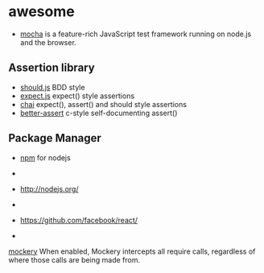 # awesome

* [mocha](http://mochajs.org/) is a feature-rich JavaScript test framework running on node.js and the browser.

## Assertion library
* [should.js](https://github.com/visionmedia/should.js) BDD style 
* [expect.js](https://github.com/LearnBoost/expect.js) expect() style assertions
* [chai](http://chaijs.com/) expect(), assert() and should style assertions
* [better-assert](https://github.com/visionmedia/better-assert) c-style self-documenting assert()


## Package Manager
* [npm](https://www.npmjs.com/) for nodejs
* 




* http://nodejs.org/
* 
* https://github.com/facebook/react/
* 
[mockery](https://github.com/mfncooper/mockery) When enabled, Mockery intercepts all require calls, regardless of where those calls are being made from.
